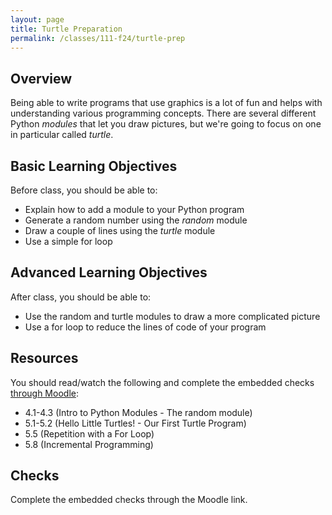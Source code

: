 ```yaml
---
layout: page
title: Turtle Preparation
permalink: /classes/111-f24/turtle-prep
---
```


## Overview
Being able to write programs that use graphics is a lot of fun and helps with understanding various programming concepts.
There are several different Python *modules* that let you draw pictures, but we're going to focus on one in particular called *turtle*.

## Basic Learning Objectives
Before class, you should be able to:
* Explain how to add a module to your Python program
* Generate a random number using the *random* module
* Draw a couple of lines using the *turtle* module
* Use a simple for loop

## Advanced Learning Objectives
After class, you should be able to:
* Use the random and turtle modules to draw a more complicated picture
* Use a for loop to reduce the lines of code of your program

## Resources
You should read/watch the following and complete the embedded checks [through Moodle](https://moodle.carleton.edu/mod/lti/view.php?id=964959):
* 4.1-4.3 (Intro to Python Modules - The random module)
* 5.1-5.2 (Hello Little Turtles! - Our First Turtle Program)
* 5.5 (Repetition with a For Loop)
* 5.8 (Incremental Programming)

## Checks
Complete the embedded checks through the Moodle link.